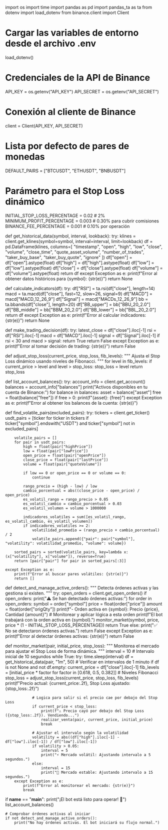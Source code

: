import os
import time
import pandas as pd
import pandas_ta as ta
from dotenv import load_dotenv
from binance.client import Client

# Cargar las variables de entorno desde el archivo .env
load_dotenv()

# Credenciales de la API de Binance
API_KEY = os.getenv("API_KEY")
API_SECRET = os.getenv("API_SECRET")

# Conexión al cliente de Binance
client = Client(API_KEY, API_SECRET)

# Lista por defecto de pares de monedas
DEFAULT_PAIRS = ["BTCUSDT", "ETHUSDT", "BNBUSDT"]

# Parámetro para el Stop Loss dinámico
INITIAL_STOP_LOSS_PERCENTAGE = 0.02  # 2%
MINIMUM_PROFIT_PERCENTAGE = 0.003  # 0.30% para cubrir comisiones
BINANCE_FEE_PERCENTAGE = 0.001  # 0.10% por operación


def get_historical_data(symbol, interval, lookback):
    try:
        klines = client.get_klines(symbol=symbol, interval=interval, limit=lookback)
        df = pd.DataFrame(klines, columns=[
            "timestamp", "open", "high", "low", "close", "volume",
            "close_time", "quote_asset_volume", "number_of_trades",
            "taker_buy_base", "taker_buy_quote", "ignore"
        ])
        df["open"] = df["open"].astype(float)
        df["high"] = df["high"].astype(float)
        df["low"] = df["low"].astype(float)
        df["close"] = df["close"].astype(float)
        df["volume"] = df["volume"].astype(float)
        return df
    except Exception as e:
        print(f"Error al obtener datos históricos para {symbol}: {str(e)}")
        return None


def calculate_indicators(df):
    try:
        df["RSI"] = ta.rsi(df["close"], length=14)
        macd = ta.macd(df["close"], fast=12, slow=26, signal=9)
        df["MACD"] = macd["MACD_12_26_9"]
        df["Signal"] = macd["MACDs_12_26_9"]
        bb = ta.bbands(df["close"], length=20)
        df["BB_upper"] = bb["BBU_20_2.0"]
        df["BB_middle"] = bb["BBM_20_2.0"]
        df["BB_lower"] = bb["BBL_20_2.0"]
        return df
    except Exception as e:
        print(f"Error al calcular indicadores: {str(e)}")
        return None


def make_trading_decision(df):
    try:
        latest_close = df["close"].iloc[-1]
        rsi = df["RSI"].iloc[-1]
        macd = df["MACD"].iloc[-1]
        signal = df["Signal"].iloc[-1]
        if rsi < 30 and macd > signal:
            return True
        return False
    except Exception as e:
        print(f"Error al tomar decisión de trading: {str(e)}")
        return False


def adjust_stop_loss(current_price, stop_loss, fib_levels):
    """
    Ajusta el Stop Loss dinámico usando niveles de Fibonacci.
    """
    for level in fib_levels:
        if current_price > level and level > stop_loss:
            stop_loss = level
    return stop_loss


def list_account_balances():
    try:
        account_info = client.get_account()
        balances = account_info["balances"]
        print("Activos disponibles en tu cuenta de Binance:")
        for balance in balances:
            asset = balance["asset"]
            free = float(balance["free"])
            if free > 0:
                print(f"{asset}: {free}")
    except Exception as e:
        print(f"Error al obtener los balances de la cuenta: {str(e)}")


def find_volatile_pairs(excluded_pairs):
    try:
        tickers = client.get_ticker()
        usdt_pairs = [ticker for ticker in tickers if ticker["symbol"].endswith("USDT") and ticker["symbol"] not in excluded_pairs]

        volatile_pairs = []
        for pair in usdt_pairs:
            high = float(pair["highPrice"])
            low = float(pair["lowPrice"])
            open_price = float(pair["openPrice"])
            close_price = float(pair["lastPrice"])
            volume = float(pair["quoteVolume"])

            if low == 0 or open_price == 0 or volume == 0:
                continue

            rango_precio = (high - low) / low
            cambio_porcentual = abs((close_price - open_price) / open_price)
            es_volatil_rango = rango_precio > 0.05
            es_volatil_cambio = cambio_porcentual > 0.03
            es_volatil_volumen = volume > 1000000

            indicadores_volatiles = sum([es_volatil_rango, es_volatil_cambio, es_volatil_volumen])
            if indicadores_volatiles >= 2:
                volatilidad_promedio = (rango_precio + cambio_porcentual) / 2
                volatile_pairs.append({"pair": pair["symbol"], "volatility": volatilidad_promedio, "volume": volume})

        sorted_pairs = sorted(volatile_pairs, key=lambda x: (x["volatility"], x["volume"]), reverse=True)
        return [pair["pair"] for pair in sorted_pairs[:3]]

    except Exception as e:
        print(f"Error al buscar pares volátiles: {str(e)}")
        return []


def detect_and_manage_active_orders():
    """
    Detecta órdenes activas y las gestiona si existen.
    """
    try:
        open_orders = client.get_open_orders()
        if open_orders:
            print("⚠️ Se han detectado órdenes activas:")
            for order in open_orders:
                symbol = order["symbol"]
                price = float(order["price"])
                amount = float(order["origQty"])
                print(f"- Orden activa en {symbol}: Precio {price}, Cantidad {amount}")
                # Monitorear y aplicar lógica a esta orden
                print(f"El bot trabajará con la orden activa en {symbol}.")
                monitor_market(symbol, price, price * (1 - INITIAL_STOP_LOSS_PERCENTAGE))
            return True
        else:
            print("✅ No se detectaron órdenes activas.")
            return False
    except Exception as e:
        print(f"Error al detectar órdenes activas: {str(e)}")
        return False


def monitor_market(pair, initial_price, stop_loss):
    """
    Monitorea el mercado para ajustar el Stop Loss de forma dinámica.
    """
    interval = 10  # Intervalo inicial de 10 segundos
    while True:
        try:
            time.sleep(interval)
            df = get_historical_data(pair, "1m", 50)  # Verificar en intervalos de 1 minuto
            if df is not None and not df.empty:
                current_price = df["close"].iloc[-1]
                fib_levels = [initial_price * factor for factor in [0.618, 0.5, 0.382]]  # Niveles Fibonacci
                stop_loss = adjust_stop_loss(current_price, stop_loss, fib_levels)
                print(f"Precio actual: {current_price:.2f}, Stop Loss ajustado: {stop_loss:.2f}")

                # Logica para salir si el precio cae por debajo del Stop Loss
                if current_price < stop_loss:
                    print(f"⚠️ Precio cayó por debajo del Stop Loss ({stop_loss:.2f}). Vendiendo...")
                    realizar_venta(pair, current_price, initial_price)
                    break

                # Ajustar el intervalo según la volatilidad
                volatility = abs((df["high"].iloc[-1] - df["low"].iloc[-1]) / df["low"].iloc[-1])
                if volatility > 0.05:
                    interval = 5
                    print("⚡ Mercado volátil: Ajustando intervalo a 5 segundos.")
                else:
                    interval = 15
                    print("🌊 Mercado estable: Ajustando intervalo a 15 segundos.")
        except Exception as e:
            print(f"Error al monitorear el mercado: {str(e)}")
            break


if __name__ == "__main__":
    print("¡El bot está listo para operar! 🚀")
    list_account_balances()

    # Comprobar órdenes activas al iniciar
    if not detect_and_manage_active_orders():
        print("No hay órdenes activas. El bot iniciará su flujo normal.")

